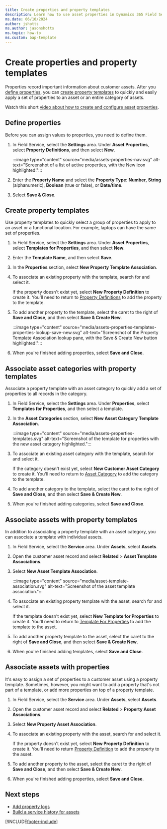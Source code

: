 ```yaml
---
title: Create properties and property templates
description: Learn how to use asset properties in Dynamics 365 Field Service.
ms.date: 06/10/2024
author: jshotts
ms.author: jasonshotts
ms.topic: how-to
ms.custom: bap-template
---
```


# Create properties and property templates

Properties record important information about customer assets. After you [define properties](#define-properties), you can [create property templates](#create-property-templates) to quickly and easily apply a set of properties to an asset or an entire category of assets.

Watch this short [video about how to create and configure asset properties](https://www.youtube.com/watch?v=dhruNqBXMgw).

## Define properties

Before you can assign values to properties, you need to define them.

1. In Field Service, select the **Settings** area. Under **Asset Properties**, select **Property Definitions**, and then select **New**.

   :::image type="content" source="media/assets-properties-nav.svg" alt-text="Screenshot of a list of active properties, with the New icon highlighted.":::

1. Enter the **Property Name** and select the **Property Type**: **Number**, **String** (alphanumeric), **Boolean** (true or false), or **Date/time**.

1. Select **Save & Close**.

## Create property templates

Use property templates to quickly select a group of properties to apply to an asset or a functional location. For example, laptops can have the same set of properties.

1. In Field Service, select the **Settings** area. Under **Asset Properties**, select **Templates for Properties**, and then select **New**.

1. Enter the **Template Name**, and then select **Save**.

1. In the **Properties** section, select **New Property Template Association**.

1. To associate an existing property with the template, search for and select it.
  
   If the property doesn't exist yet, select **New Property Definition** to create it. You'll need to return to [Property Definitions](#define-properties) to add the property to the template.

1. To add another property to the template, select the caret to the right of **Save and Close**, and then select **Save & Create New**.

    :::image type="content" source="media/assets-properties-templates-properties-lookup-save-new.svg" alt-text="Screenshot of the Property Template Association lookup pane, with the Save & Create New button highlighted.":::

1. When you're finished adding properties, select **Save and Close**.

## Associate asset categories with property templates

Associate a property template with an asset category to quickly add a set of properties to all records in the category.

1. In Field Service, select the **Settings** area. Under **Properties**, select **Templates for Properties**, and then select a template.

1. In the **Asset Categories** section, select **New Asset Category Template Association**.

   :::image type="content" source="media/assets-properties-templates.svg" alt-text="Screenshot of the template for properties with the new asset category highlighted.":::

1. To associate an existing asset category with the template, search for and select it.
  
   If the category doesn't exist yet, select **New Customer Asset Category** to create it. You'll need to return to [Asset Category](assets.md#create-and-assign-asset-categories) to add the category to the template.

1. To add another category to the template, select the caret to the right of **Save and Close**, and then select **Save & Create New**.

1. When you're finished adding categories, select **Save and Close**.

## Associate assets with property templates

In addition to associating a property template with an asset category, you can associate a template with individual assets.

1. In Field Service, select the **Service** area. Under **Assets**, select **Assets**.

1. Open the customer asset record and select **Related** > **Asset Template Associations**.

1. Select **New Asset Template Association**.

   :::image type="content" source="media/asset-template-association.svg" alt-text="Screenshot of the asset template association.":::

1. To associate an existing property template with the asset, search for and select it.
  
   If the template doesn't exist yet, select **New Template for Properties** to create it. You'll need to return to [Template For Properties](#create-property-templates) to add the template to the asset.

1. To add another property template to the asset, select the caret to the right of **Save and Close**, and then select **Save & Create New**.

1. When you're finished adding templates, select **Save and Close**.

## Associate assets with properties

It's easy to assign a set of properties to a customer asset using a property template. Sometimes, however, you might want to add a property that's not part of a template, or add more properties on top of a property template.

1. In Field Service, select the **Service** area. Under **Assets**, select **Assets**.

1. Open the customer asset record and select **Related** > **Property Asset Associations**.

1. Select **New Property Asset Association**.

1. To associate an existing property with the asset, search for and select it.
  
   If the property doesn't exist yet, select **New Property Definition** to create it. You'll need to return [Property Definition](#define-properties) to add the property to the asset.

1. To add another property to the asset, select the caret to the right of **Save and Close**, and then select **Save & Create New**.

1. When you're finished adding properties, select **Save and Close**.

## Next steps

- [Add property logs](property-logs.md)
- [Build a service history for assets](service-history.md)

[!INCLUDE[footer-include](../includes/footer-banner.md)]
